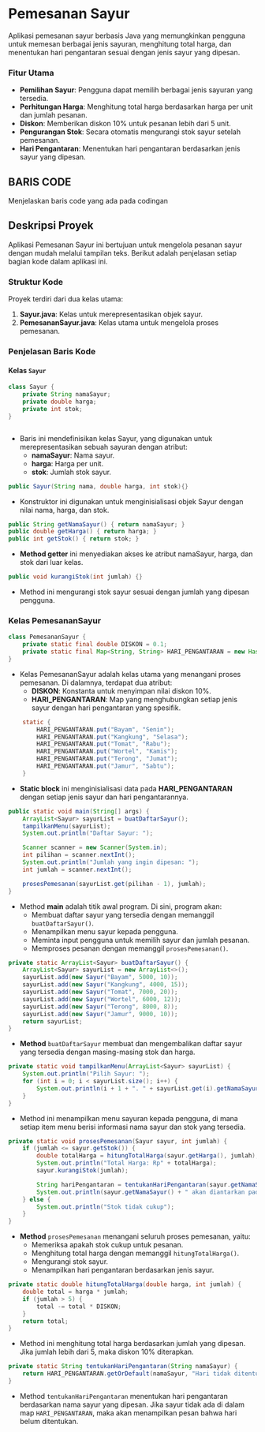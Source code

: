 # Pemesanan Sayur

Aplikasi pemesanan sayur berbasis Java yang memungkinkan pengguna untuk memesan berbagai jenis sayuran, menghitung total harga, dan menentukan hari pengantaran sesuai dengan jenis sayur yang dipesan.


### Fitur Utama
- **Pemilihan Sayur**: Pengguna dapat memilih berbagai jenis sayuran yang tersedia.
- **Perhitungan Harga**: Menghitung total harga berdasarkan harga per unit dan jumlah pesanan.
- **Diskon**: Memberikan diskon 10% untuk pesanan lebih dari 5 unit.
- **Pengurangan Stok**: Secara otomatis mengurangi stok sayur setelah pemesanan.
- **Hari Pengantaran**: Menentukan hari pengantaran berdasarkan jenis sayur yang dipesan.


## BARIS CODE
Menjelaskan baris code yang ada pada codingan

## Deskripsi Proyek

Aplikasi Pemesanan Sayur ini bertujuan untuk mengelola pesanan sayur dengan mudah melalui tampilan teks. Berikut adalah penjelasan setiap bagian kode dalam aplikasi ini.

### Struktur Kode
Proyek terdiri dari dua kelas utama:

1. **Sayur.java**: Kelas untuk merepresentasikan objek sayur.
2. **PemesananSayur.java**: Kelas utama untuk mengelola proses pemesanan.

### Penjelasan Baris Kode

#### Kelas `Sayur`

```java
class Sayur {
    private String namaSayur;
    private double harga;
    private int stok;
}
```

````java

````

- Baris ini mendefinisikan kelas Sayur, yang digunakan untuk merepresentasikan sebuah sayuran dengan atribut:
  - **namaSayur**: Nama sayur. 
  - **harga**: Harga per unit. 
  - **stok**: Jumlah stok sayur.

````java
public Sayur(String nama, double harga, int stok){}
````
- Konstruktor ini digunakan untuk menginisialisasi objek Sayur dengan nilai nama, harga, dan stok.

````java
public String getNamaSayur() { return namaSayur; }
public double getHarga() { return harga; }
public int getStok() { return stok; }
````
- **Method getter** ini menyediakan akses ke atribut namaSayur, harga, dan stok dari luar kelas.

````java
public void kurangiStok(int jumlah) {}
````
- Method ini mengurangi stok sayur sesuai dengan jumlah yang dipesan pengguna.

### Kelas PemesananSayur
````java
class PemesananSayur {
    private static final double DISKON = 0.1;
    private static final Map<String, String> HARI_PENGANTARAN = new HashMap<>();
}
````
- Kelas PemesananSayur adalah kelas utama yang menangani proses pemesanan. Di dalamnya, terdapat dua atribut:
  - **DISKON**: Konstanta untuk menyimpan nilai diskon 10%.
  - **HARI_PENGANTARAN**: Map yang menghubungkan setiap jenis sayur dengan hari pengantaran yang spesifik.

````java
    static {
        HARI_PENGANTARAN.put("Bayam", "Senin");
        HARI_PENGANTARAN.put("Kangkung", "Selasa");
        HARI_PENGANTARAN.put("Tomat", "Rabu");
        HARI_PENGANTARAN.put("Wortel", "Kamis");
        HARI_PENGANTARAN.put("Terong", "Jumat");
        HARI_PENGANTARAN.put("Jamur", "Sabtu");
    }
````
- **Static block** ini menginisialisasi data pada **HARI_PENGANTARAN** dengan setiap jenis sayur dan hari pengantarannya.

````java
public static void main(String[] args) {
    ArrayList<Sayur> sayurList = buatDaftarSayur();
    tampilkanMenu(sayurList);
    System.out.println("Daftar Sayur: ");

    Scanner scanner = new Scanner(System.in);
    int pilihan = scanner.nextInt();
    System.out.println("Jumlah yang ingin dipesan: ");
    int jumlah = scanner.nextInt();

    prosesPemesanan(sayurList.get(pilihan - 1), jumlah);
}
````
- Method **main** adalah titik awal program. Di sini, program akan:
  - Membuat daftar sayur yang tersedia dengan memanggil `buatDaftarSayur()`.
  - Menampilkan menu sayur kepada pengguna.
  - Meminta input pengguna untuk memilih sayur dan jumlah pesanan.
  - Memproses pesanan dengan memanggil `prosesPemesanan()`.

````java
private static ArrayList<Sayur> buatDaftarSayur() {
    ArrayList<Sayur> sayurList = new ArrayList<>();
    sayurList.add(new Sayur("Bayam", 5000, 10));
    sayurList.add(new Sayur("Kangkung", 4000, 15));
    sayurList.add(new Sayur("Tomat", 7000, 20));
    sayurList.add(new Sayur("Wortel", 6000, 12));
    sayurList.add(new Sayur("Terong", 8000, 8));
    sayurList.add(new Sayur("Jamur", 9000, 10));
    return sayurList;
}
````
- **Method** `buatDaftarSayur` membuat dan mengembalikan daftar sayur yang tersedia dengan masing-masing stok dan harga.

````java
private static void tampilkanMenu(ArrayList<Sayur> sayurList) {
    System.out.println("Pilih Sayur: ");
    for (int i = 0; i < sayurList.size(); i++) {
        System.out.println(i + 1 + ". " + sayurList.get(i).getNamaSayur() + " (Stok: " + sayurList.get(i).getStok() + ")");
    }
}
````
- Method ini menampilkan menu sayuran kepada pengguna, di mana setiap item menu berisi informasi nama sayur dan stok yang tersedia.

````java
private static void prosesPemesanan(Sayur sayur, int jumlah) {
    if (jumlah <= sayur.getStok()) {
        double totalHarga = hitungTotalHarga(sayur.getHarga(), jumlah);
        System.out.println("Total Harga: Rp" + totalHarga);
        sayur.kurangiStok(jumlah);

        String hariPengantaran = tentukanHariPengantaran(sayur.getNamaSayur());
        System.out.println(sayur.getNamaSayur() + " akan diantarkan pada hari " + hariPengantaran);
    } else {
        System.out.println("Stok tidak cukup");
    }
}
````
- **Method** `prosesPemesanan` menangani seluruh proses pemesanan, yaitu:
  - Memeriksa apakah stok cukup untuk pesanan.
  - Menghitung total harga dengan memanggil `hitungTotalHarga()`.
  - Mengurangi stok sayur.
  - Menampilkan hari pengantaran berdasarkan jenis sayur.

````java
private static double hitungTotalHarga(double harga, int jumlah) {
    double total = harga * jumlah;
    if (jumlah > 5) {
        total -= total * DISKON;
    }
    return total;
}
````
- Method ini menghitung total harga berdasarkan jumlah yang dipesan. Jika jumlah lebih dari 5, maka diskon 10% diterapkan.

````java
private static String tentukanHariPengantaran(String namaSayur) {
    return HARI_PENGANTARAN.getOrDefault(namaSayur, "Hari tidak ditentukan");
}
````
- Method `tentukanHariPengantaran` menentukan hari pengantaran berdasarkan nama sayur yang dipesan. Jika sayur tidak ada di dalam map `HARI_PENGANTARAN`, maka akan menampilkan pesan bahwa hari belum ditentukan.

